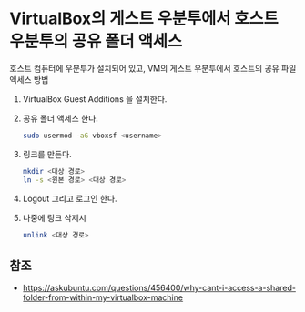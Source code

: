 # VirtualBox의 게스트 우분투에서 호스트 우분투의 공유 폴더 액세스

호스트 컴퓨터에 우분투가 설치되어 있고, VM의 게스트 우분투에서 호스트의 공유 파일 액세스 방법

1. VirtualBox Guest Additions 을 설치한다.

2. 공유 폴더 액세스 한다.

   ```sh
   sudo usermod -aG vboxsf <username>
   ```

3. 링크를 만든다.

   ```sh
   mkdir <대상 경로>
   ln -s <원본 경로> <대상 경로>
   ```

4. Logout 그리고 로그인 한다.

5. 나중에 링크 삭제시

   ```sh
   unlink <대상 경로>
   ```

## 참조

- https://askubuntu.com/questions/456400/why-cant-i-access-a-shared-folder-from-within-my-virtualbox-machine